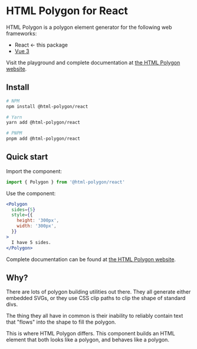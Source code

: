 # HTML Polygon for React

HTML Polygon is a polygon element generator for the following web frameworks:

* React ← this package
* [Vue 3](https://github.com/html-polygon/html-polygon/tree/main/packages/vue)

Visit the playground and complete documentation at [the HTML Polygon website](https://html-polygon.com).

## Install

```sh
# NPM
npm install @html-polygon/react

# Yarn
yarn add @html-polygon/react

# PNPM
pnpm add @html-polygon/react
```

## Quick start

Import the component:

```jsx
import { Polygon } from '@html-polygon/react'
```

Use the component:

```jsx
<Polygon
  sides={5}
  style={{
    height: '300px',
    width: '300px',
  }}
>
  I have 5 sides.
</Polygon>
```

Complete documentation can be found at [the HTML Polygon website](https://html-polygon.com).

## Why?

There are lots of polygon building utilities out there. They all generate
either embedded SVGs, or they use CSS clip paths to clip the shape of standard
divs.

The thing they all have in common is their inability to reliably contain text
that "flows" into the shape to fill the polygon.

This is where HTML Polygon differs. This component builds an HTML element that
both looks like a polygon, and behaves like a polygon.
